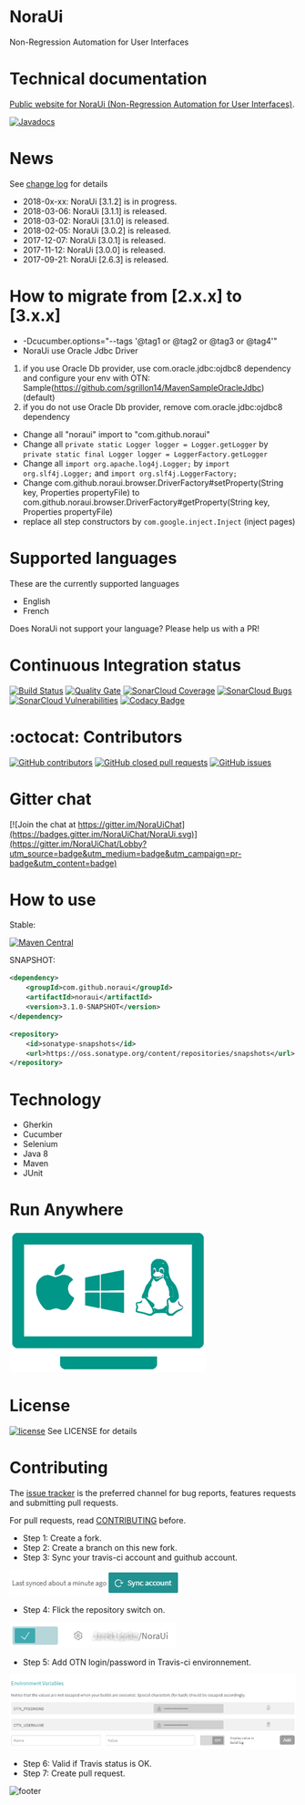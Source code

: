 # NoraUi
Non-Regression Automation for User Interfaces

# Technical documentation

[Public website for NoraUi (Non-Regression Automation for User Interfaces)](https://noraui.github.io/).

[![Javadocs](https://img.shields.io/badge/javadoc-3.1.1-brightgreen.svg)](https://noraui.github.io/NoraUi)

# News 
See [change log](https://noraui.github.io/changelog.txt) for details
* 2018-0x-xx: NoraUi [3.1.2] is in progress.
* 2018-03-06: NoraUi [3.1.1] is released.
* 2018-03-02: NoraUi [3.1.0] is released.
* 2018-02-05: NoraUi [3.0.2] is released.
* 2017-12-07: NoraUi [3.0.1] is released.
* 2017-11-12: NoraUi [3.0.0] is released.
* 2017-09-21: NoraUi [2.6.3] is released.

# How to migrate from [2.x.x] to [3.x.x]

* -Dcucumber.options="--tags '@tag1 or @tag2 or @tag3 or @tag4'"
* NoraUi use Oracle Jdbc Driver
1. if you use Oracle Db provider, use com.oracle.jdbc:ojdbc8 dependency and configure your env with OTN: Sample(https://github.com/sgrillon14/MavenSampleOracleJdbc) (default)
2. if you do not use Oracle Db provider, remove com.oracle.jdbc:ojdbc8 dependency
* Change all "noraui" import to "com.github.noraui"
* Change all `private static Logger logger = Logger.getLogger` by `private static final Logger logger = LoggerFactory.getLogger`
* Change all `import org.apache.log4j.Logger;` by `import org.slf4j.Logger;` and `import org.slf4j.LoggerFactory;`
* Change com.github.noraui.browser.DriverFactory#setProperty(String key, Properties propertyFile) to com.github.noraui.browser.DriverFactory#getProperty(String key, Properties propertyFile)
* replace all step constructors by `com.google.inject.Inject` (inject pages)

# Supported languages

These are the currently supported languages

* English
* French

Does NoraUi not support your language? Please help us with a PR!

# Continuous Integration status
[![Build Status](https://travis-ci.org/NoraUi/NoraUi.svg?branch=master)](https://travis-ci.org/NoraUi/NoraUi)
[![Quality Gate](https://sonarcloud.io/api/badges/gate?key=com.github.noraui:noraui)](https://sonarcloud.io/dashboard/index/com.github.noraui:noraui)
[![SonarCloud Coverage](https://sonarcloud.io/api/badges/measure?key=com.github.noraui%3Anoraui&metric=coverage)](https://sonarcloud.io/component_measures/metric/coverage/list?id=com.github.noraui:noraui)
[![SonarCloud Bugs](https://sonarcloud.io/api/badges/measure?key=com.github.noraui%3Anoraui&metric=bugs)](https://sonarcloud.io/component_measures/metric/reliability_rating/list?id=com.github.noraui%3Anoraui)
[![SonarCloud Vulnerabilities](https://sonarcloud.io/api/badges/measure?key=com.github.noraui%3Anoraui&metric=vulnerabilities)](https://sonarcloud.io/component_measures/metric/security_rating/list?id=com.github.noraui%3Anoraui)
[![Codacy Badge](https://api.codacy.com/project/badge/Grade/ee5c5b13365d4de5ba6b1ec4f8b984d2)](https://www.codacy.com/app/noraui/NoraUi?utm_source=github.com&amp;utm_medium=referral&amp;utm_content=NoraUi/NoraUi&amp;utm_campaign=Badge_Grade)

# :octocat: Contributors

[![GitHub contributors](https://img.shields.io/github/contributors/NoraUi/NoraUi.svg)](https://github.com/NoraUi/NoraUi/graphs/contributors)
[![GitHub closed pull requests](https://img.shields.io/github/issues-pr/NoraUi/NoraUi.svg)](https://github.com/NoraUi/NoraUi/pulls)
[![GitHub issues](https://img.shields.io/github/issues/NoraUi/NoraUi.svg)](https://github.com/NoraUi/NoraUi/issues)

# Gitter chat
[![Join the chat at https://gitter.im/NoraUiChat](https://badges.gitter.im/NoraUiChat/NoraUi.svg)](https://gitter.im/NoraUiChat/Lobby?utm_source=badge&utm_medium=badge&utm_campaign=pr-badge&utm_content=badge)

# How to use

Stable:

[![Maven Central](https://maven-badges.herokuapp.com/maven-central/com.github.noraui/noraui/badge.svg)](https://maven-badges.herokuapp.com/maven-central/com.github.noraui/noraui)

SNAPSHOT:

```xml
<dependency>
    <groupId>com.github.noraui</groupId>
    <artifactId>noraui</artifactId>
    <version>3.1.0-SNAPSHOT</version>
</dependency>
```

```xml
<repository>
    <id>sonatype-snapshots</id>
    <url>https://oss.sonatype.org/content/repositories/snapshots</url>
</repository>
```

# Technology

* Gherkin
* Cucumber
* Selenium
* Java 8
* Maven
* JUnit

# Run Anywhere
![RunAnywhere](/screenshots/plateforme.png)

# License

[![license](https://img.shields.io/github/license/NoraUi/NoraUi.svg)](https://github.com/NoraUi/NoraUi/blob/master/LICENSE) See LICENSE for details

# Contributing

The [issue tracker](https://github.com/NoraUi/NoraUi/issues) is the preferred channel for bug reports, features requests and submitting pull requests.

For pull requests, read [CONTRIBUTING](https://github.com/JarekLipsko/NoraUi/blob/master/CONTRIBUTING) before.

* Step 1: Create a fork.
* Step 2: Create a branch on this new fork.
* Step 3: Sync your travis-ci account and guithub account.

![howtocontribute-travis-ci-sync](/screenshots/howtocontribute-travis-ci-sync.png)
* Step 4: Flick the repository switch on.

![howtocontribute-travis-ci-on](/screenshots/howtocontribute-travis-ci-on.png)
* Step 5: Add OTN login/password in Travis-ci environnement.

![howtocontribute-travis-ci-env-var](/screenshots/howtocontribute-travis-ci-env-var.png)
* Step 6: Valid if Travis status is OK.
* Step 7: Create pull request.

![footer](https://noraui.github.io/img/end.png)
